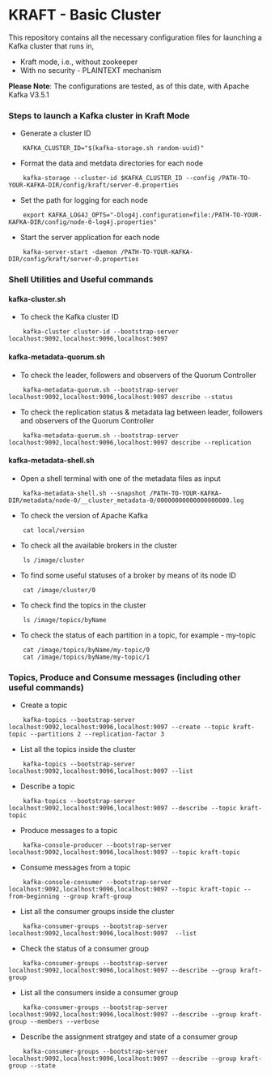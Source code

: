 # KRAFT - Basic Cluster
This repository contains all the necessary configuration files for launching a Kafka cluster that runs in,
* Kraft mode, i.e., without zookeeper
* With no security - PLAINTEXT mechanism

**Please Note**: The configurations are tested, as of this date, with Apache Kafka V3.5.1

### Steps to launch a Kafka cluster in Kraft Mode

* Generate a cluster ID
```
    KAFKA_CLUSTER_ID="$(kafka-storage.sh random-uuid)"
```
* Format the data and metdata directories for each node
```
    kafka-storage --cluster-id $KAFKA_CLUSTER_ID --config /PATH-TO-YOUR-KAFKA-DIR/config/kraft/server-0.properties
```
* Set the path for logging for each node
```
    export KAFKA_LOG4J_OPTS="-Dlog4j.configuration=file:/PATH-TO-YOUR-KAFKA-DIR/config/node-0-log4j.properties"
```
* Start the server application for each node
```
    kafka-server-start -daemon /PATH-TO-YOUR-KAFKA-DIR/config/kraft/server-0.properties
```

### Shell Utilities and Useful commands
#### kafka-cluster.sh
* To check the Kafka cluster ID
```
    kafka-cluster cluster-id --bootstrap-server localhost:9092,localhost:9096,localhost:9097
```
####  kafka-metadata-quorum.sh
* To check the leader, followers and observers of the Quorum Controller
```
    kafka-metadata-quorum.sh --bootstrap-server localhost:9092,localhost:9096,localhost:9097 describe --status
```
* To check the replication status & metadata lag between leader, followers and observers of the Quorum Controller
```
    kafka-metadata-quorum.sh --bootstrap-server localhost:9092,localhost:9096,localhost:9097 describe --replication
```
####  kafka-metadata-shell.sh 
* Open a shell terminal with one of the metadata files as input
```
    kafka-metadata-shell.sh --snapshot /PATH-TO-YOUR-KAFKA-DIR/metadata/node-0/__cluster_metadata-0/00000000000000000000.log
```
* To check the version of Apache Kafka
```
    cat local/version
``` 
* To check all the available brokers in the cluster
```
    ls /image/cluster
```
* To find some useful statuses of a broker by means of its node ID
```
    cat /image/cluster/0
```
* To check find the topics in the cluster
```
    ls /image/topics/byName
```
* To check the status of each partition in a topic, for example - my-topic
```
    cat /image/topics/byName/my-topic/0
    cat /image/topics/byName/my-topic/1
```

### Topics, Produce and Consume messages (including other useful commands)

* Create a topic
```
    kafka-topics --bootstrap-server localhost:9092,localhost:9096,localhost:9097 --create --topic kraft-topic --partitions 2 --replication-factor 3
```
* List all the topics inside the cluster
```
    kafka-topics --bootstrap-server localhost:9092,localhost:9096,localhost:9097 --list
```
* Describe a topic
```
    kafka-topics --bootstrap-server localhost:9092,localhost:9096,localhost:9097 --describe --topic kraft-topic
```
* Produce messages to a topic
```
    kafka-console-producer --bootstrap-server localhost:9092,localhost:9096,localhost:9097 --topic kraft-topic
```
* Consume messages from a topic
```
    kafka-console-consumer --bootstrap-server localhost:9092,localhost:9096,localhost:9097 --topic kraft-topic --from-beginning --group kraft-group
```
* List all the consumer groups inside the cluster
```
    kafka-consumer-groups --bootstrap-server localhost:9092,localhost:9096,localhost:9097  --list
```
* Check the status of a consumer group
```
    kafka-consumer-groups --bootstrap-server localhost:9092,localhost:9096,localhost:9097 --describe --group kraft-group
```
* List all the consumers inside a consumer group
```
    kafka-consumer-groups --bootstrap-server localhost:9092,localhost:9096,localhost:9097 --describe --group kraft-group --members --verbose
```
* Describe the assignment stratgey and state of a consumer group
```
    kafka-consumer-groups --bootstrap-server  localhost:9092,localhost:9096,localhost:9097 --describe --group kraft-group --state
```